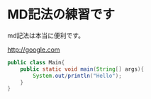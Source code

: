 # MD記法の練習です

md記法は本当に便利です。

<http://google.com>

```java:Main.java
public class Main{
	public static void main(String[] args){
		System.out/println("Hello");
	}
}
```
